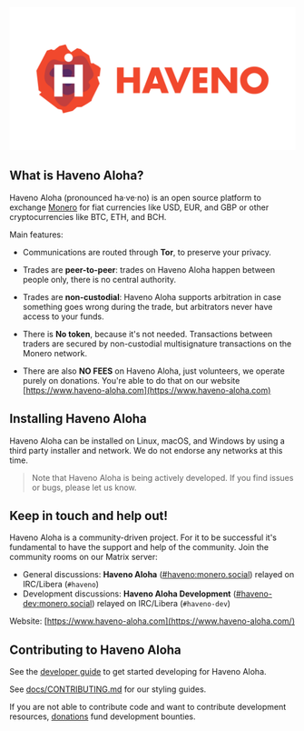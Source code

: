 <div align="center">
  <img src="https://raw.githubusercontent.com/haveno-dex/haveno-meta/721e52919b28b44d12b6e1e5dac57265f1c05cda/logo/haveno_logo_landscape.svg" alt="Haveno Aloha logo">
</div>

## What is Haveno Aloha?

Haveno Aloha (pronounced ha‧ve‧no) is an open source platform to exchange [Monero](https://getmonero.org) for fiat currencies like USD, EUR, and GBP or other cryptocurrencies like BTC, ETH, and BCH.

Main features:

- Communications are routed through **Tor**, to preserve your privacy.

- Trades are **peer-to-peer**: trades on Haveno Aloha happen between people only, there is no central authority.

- Trades are **non-custodial**: Haveno Aloha supports arbitration in case something goes wrong during the trade, but arbitrators never have access to your funds.

- There is **No token**, because it's not needed. Transactions between traders are secured by non-custodial multisignature transactions on the Monero network.

- There are also **NO FEES** on Haveno Aloha, just volunteers, we operate purely on donations. You're able to do that on our website [https://www.haveno-aloha.com](https://www.haveno-aloha.com)

## Installing Haveno Aloha

Haveno Aloha can be installed on Linux, macOS, and Windows by using a third party installer and network. We do not endorse any networks at this time.

> Note that Haveno Aloha is being actively developed. If you find issues or bugs, please let us know.

## Keep in touch and help out!

Haveno Aloha is a community-driven project. For it to be successful it's fundamental to have the support and help of the community. Join the community rooms on our Matrix server:

- General discussions: **Haveno Aloha** ([#haveno:monero.social](https://matrix.to/#/#haveno:monero.social)) relayed on IRC/Libera (`#haveno`)
- Development discussions: **Haveno Aloha Development** ([#haveno-dev:monero.social](https://matrix.to/#/#haveno-dev:monero.social)) relayed on IRC/Libera (`#haveno-dev`)

Website: [https://www.haveno-aloha.com](https://www.haveno-aloha.com/)

## Contributing to Haveno Aloha

See the [developer guide](docs/developer-guide.md) to get started developing for Haveno Aloha.

See [docs/CONTRIBUTING.md](docs/CONTRIBUTING.md) for our styling guides.

If you are not able to contribute code and want to contribute development resources, [donations](#support) fund development bounties.
